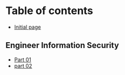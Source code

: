# Table of contents

* [Initial page](README.md)

## Engineer Information Security

* [Part 01](engineer-information-security/part-01.md)
* [part 02](engineer-information-security/part-02.md)


